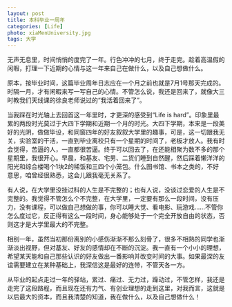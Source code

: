 ```yaml
---
layout: post
title: 本科毕业一周年
categories: [Life]
photo: xiaMenUniversity.jpg
tags: 大学
---
```


无声无息里，时间悄悄的度完了一年。行色冲冲的七月，终于走完。趁着高温假的闲暇，打理一下近期的心情与这一年来自己在做什么，以及自己想做什么。

原本，按毕业时间，这篇毕业周年日志应在一个月之前也就是7月1号那天完成的。时隔一月，才有闲暇来写一写自己的心情。不管怎么说，我还是回来了，就像大三时教我们天线课的徐良老师说过的“我活着回来了”。

当我踩在时光轴上去回首这一年里时，才更深的感受到“Life is hard”。印象里最累的两段时光莫过于大四下学期和近期一个月的时光。大四下学期，本来是一段美好的光阴，做做毕设，和同窗四年的好友叙叙大学里的趣事，可是，这一切跟我无关，实验室的干活，一直到毕业离校只有一个星期的时间了，老板才放人。我有时会觉得，苦逼的人，一直都很苦逼。终于可以回去了，在还能相聚为数不多的那个星期里，我很开心。早晨，和基友、宅男、二货们睡到自然醒，然后踩着懒洋洋的阳光和综合楼喝个1块2的稀饭和三四个小笼包。什么图书馆、书本之类的，不好意思，咱曾经很熟悉，这会儿跟我毫无关系了。

有人说，在大学里没挂过科的人生是不完整的；也有人说，没谈过恋爱的人生是不完整的。我觉得不管怎么个不完整，在大学里，一定要有那么一段时间，没有压力，没有课程，可以做自己想做的事，你可以睡大觉、看电影、玩游戏……不管你怎么度过它，反正得有这么一段时间，身心能够处于一个完全开放自由的状态，否则这才是大学里最大的不完整。

相别一年，虽然当初那份离别的小感伤渐渐不那么刻骨了，很多不相熟的同学也渐渐淡出视野，但对基友、好友的感情却在不断的沉淀。我一直有一个小小的理想，希望某天能和自己那些认识的好友做出一番影响并改变时间的大事。如果最深的友谊需要建立在某种基础上，我深信这是最好的连带，不管天各一方。

从毕业的起点走过一年的驿站，累过、痛过、无力过，躁动过，不管怎样，我还是走完了这段路程，而且现在还有力气、有创业理想的走到这里，对我而言，这就是以后最大的资本，而且我清楚的知道，我在做什么，以及自己想做什么！







